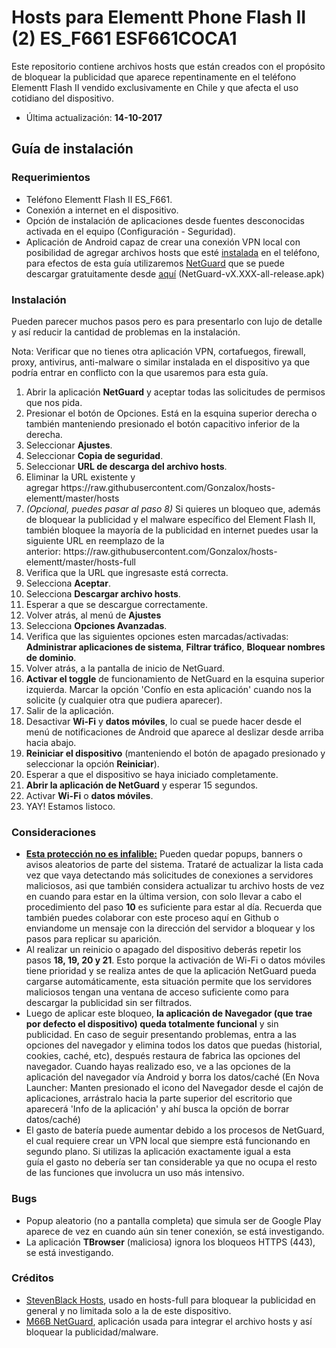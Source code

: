 <h1>Hosts para Elementt Phone Flash II (2) ES_F661 ESF661COCA1</h1>

<p>Este repositorio contiene archivos hosts que est&aacute;n creados con el prop&oacute;sito de bloquear la publicidad que aparece repentinamente en el tel&eacute;fono Elementt Flash II vendido exclusivamente en Chile y que afecta el uso cotidiano del dispositivo.​​</p>

<ul>
	<li>&Uacute;ltima actualizaci&oacute;n: <strong>14-10-2017</strong></li>
</ul>

<h2>Gu&iacute;a de instalaci&oacute;n</h2>

<h3>Requerimientos</h3>

<ul>
	<li>Tel&eacute;fono Elementt Flash II&nbsp;ES_F661.</li>
	<li>Conexi&oacute;n a internet en el dispositivo.</li>
	<li>Opci&oacute;n de instalaci&oacute;n de aplicaciones desde fuentes desconocidas activada en el equipo (Configuraci&oacute;n - Seguridad).</li>
	<li>Aplicaci&oacute;n de Android capaz de crear una conexi&oacute;n VPN local con posibilidad de agregar archivos hosts que est&eacute;&nbsp;<u>instalada</u>&nbsp;en el tel&eacute;fono, para efectos de esta gu&iacute;a utilizaremos <a href="https://github.com/M66B/NetGuard" target="_blank">NetGuard</a> que se puede descargar gratuitamente desde <a href="https://github.com/M66B/NetGuard/releases" target="_blank">aqu&iacute;</a>&nbsp;(NetGuard-vX.XXX-all-release.apk)</li>
</ul>

<h3>Instalaci&oacute;n</h3>

<p>Pueden parecer muchos pasos pero es para presentarlo con lujo de detalle y as&iacute; reducir la cantidad de problemas en la instalaci&oacute;n.</p>

<p>Nota: Verificar que no tienes otra aplicaci&oacute;n VPN, cortafuegos, firewall, proxy, antivirus, anti-malware&nbsp;o similar instalada en el dispositivo ya que podr&iacute;a entrar en conflicto con la que usaremos para esta gu&iacute;a.</p>

<ol>
	<li>Abrir la aplicaci&oacute;n <strong>NetGuard</strong> y aceptar todas las solicitudes de permisos que nos pida.</li>
	<li>Presionar el bot&oacute;n de Opciones. Est&aacute; en&nbsp;la esquina superior derecha o tambi&eacute;n manteniendo presionado el bot&oacute;n capacitivo inferior de la derecha.</li>
	<li>Seleccionar <strong>Ajustes</strong>.</li>
	<li>Seleccionar <strong>Copia de seguridad</strong>.</li>
	<li>Seleccionar <strong>URL de descarga del archivo hosts</strong>.</li>
	<li>Eliminar la URL existente y agregar&nbsp;https://raw.githubusercontent.com/Gonzalox/hosts-elementt/master/hosts</li>
	<li><em>(Opcional, puedes pasar al paso 8)</em> Si quieres un bloqueo que,&nbsp;adem&aacute;s de bloquear la publicidad y el malware espec&iacute;fico del Element Flash II, tambi&eacute;n bloquee la mayor&iacute;a de la publicidad en internet puedes usar la siguiente URL en reemplazo de la anterior:&nbsp;https://raw.githubusercontent.com/Gonzalox/hosts-elementt/master/hosts-full</li>
	<li>Verifica que la URL que ingresaste est&aacute; correcta.</li>
	<li>Selecciona <strong>Aceptar</strong>.</li>
	<li>Selecciona <strong>Descargar archivo hosts</strong>.</li>
	<li>Esperar a que se descargue correctamente.</li>
	<li>Volver atr&aacute;s, al men&uacute; de <strong>Ajustes</strong></li>
	<li>Selecciona <strong>Opciones Avanzadas</strong>.</li>
	<li>Verifica que las siguientes opciones esten marcadas/activadas: <strong>Administrar aplicaciones de sistema</strong>, <strong>Filtrar tr&aacute;fico</strong>, <strong>Bloquear nombres de dominio</strong>.</li>
	<li>Volver atr&aacute;s, a la pantalla de inicio de NetGuard.</li>
	<li><strong>Activar el toggle</strong>&nbsp;de funcionamiento de NetGuard&nbsp;en la esquina superior izquierda. Marcar la opci&oacute;n &#39;Conf&iacute;o en esta aplicaci&oacute;n&#39; cuando nos la solicite (y cualquier otra que pudiera aparecer).</li>
	<li>Salir de la aplicaci&oacute;n.</li>
	<li>Desactivar <strong>Wi-Fi</strong> y <strong>datos m&oacute;viles</strong>, lo cual se puede hacer desde el men&uacute; de notificaciones de Android que aparece al&nbsp;deslizar desde arriba hacia abajo.</li>
	<li><strong>Reiniciar el dispositivo</strong> (manteniendo el bot&oacute;n de apagado presionado y seleccionar la opci&oacute;n <strong>Reiniciar</strong>).</li>
	<li>Esperar a que el dispositivo se haya iniciado completamente.</li>
	<li><strong>Abrir la aplicaci&oacute;n de NetGuard</strong> y esperar 15 segundos.</li>
	<li>Activar <strong>Wi-Fi</strong> o <strong>datos m&oacute;viles</strong>.</li>
	<li>YAY! Estamos listoco.</li>
</ol>

<h3>Consideraciones</h3>

<ul>
	<li><u><strong>Esta protecci&oacute;n no es infalible:</strong></u> Pueden quedar popups, banners o avisos aleatorios de parte del sistema. Tratar&eacute; de actualizar la lista cada vez que vaya detectando m&aacute;s solicitudes de conexiones a servidores maliciosos, asi que tambi&eacute;n considera actualizar tu archivo hosts de vez en cuando para estar en la &uacute;ltima version, con solo llevar a cabo el procedimiento del paso <strong>10</strong> es suficiente para estar al d&iacute;a.&nbsp;Recuerda que tambi&eacute;n puedes colaborar con este proceso aqu&iacute; en Github o enviandome un mensaje con la direcci&oacute;n del servidor a bloquear y los pasos para replicar su aparici&oacute;n.</li>
	<li>Al realizar un reinicio o apagado del dispositivo&nbsp;deber&aacute;s repetir los pasos&nbsp;<strong>18, 19, 20 y 21</strong>. Esto porque la activaci&oacute;n de Wi-Fi o datos m&oacute;viles tiene prioridad y se realiza antes de que la aplicaci&oacute;n NetGuard pueda cargarse autom&aacute;ticamente, esta situaci&oacute;n permite que los servidores maliciosos tengan una ventana de acceso suficiente como para descargar la publicidad sin ser filtrados.</li>
	<li>Luego de aplicar este bloqueo, <strong>la aplicaci&oacute;n de Navegador (que trae por defecto el dispositivo) queda totalmente funcional</strong> y sin publicidad. En caso de seguir presentando problemas, entra a las opciones del navegador y elimina todos los datos que puedas (historial, cookies, cach&eacute;, etc), despu&eacute;s restaura&nbsp;de fabrica las opciones del navegador. Cuando hayas realizado eso, ve a las opciones de la aplicaci&oacute;n del navegador v&iacute;a Android y borra los datos/cach&eacute; (En Nova Launcher: Manten presionado el icono del Navegador desde el caj&oacute;n de aplicaciones, arr&aacute;stralo hacia la parte superior del escritorio que aparecer&aacute; &#39;Info de la aplicaci&oacute;n&#39; y ah&iacute; busca la opci&oacute;n de borrar datos/cach&eacute;)</li>
	<li>El gasto de bater&iacute;a puede aumentar debido a los procesos de NetGuard, el cual requiere crear un VPN local que siempre est&aacute; funcionando en segundo plano. Si utilizas la aplicaci&oacute;n exactamente igual a esta gu&iacute;a&nbsp;el&nbsp;gasto no deber&iacute;a ser tan considerable ya que no ocupa el resto de las funciones que involucra un uso m&aacute;s intensivo.</li>
</ul>

<h3>Bugs</h3>

<ul>
	<li>Popup&nbsp;aleatorio&nbsp;(no a pantalla completa) que simula ser de Google Play aparece de vez en cuando a&uacute;n sin tener conexi&oacute;n, se est&aacute; investigando.</li>
	<li>La aplicaci&oacute;n <strong>TBrowser</strong> (maliciosa) ignora los bloqueos HTTPS (443), se est&aacute; investigando.</li>
</ul>

<h3>Cr&eacute;ditos</h3>

<ul>
	<li><a href="https://github.com/StevenBlack/hosts" target="_blank">StevenBlack Hosts</a>, usado en hosts-full para bloquear la publicidad en general y no limitada solo a la de este dispositivo.</li>
	<li><a href="https://github.com/M66B/NetGuard/" target="_blank">M66B&nbsp;NetGuard</a>, aplicaci&oacute;n usada para integrar el archivo hosts y as&iacute; bloquear la publicidad/malware.</li>
</ul>
